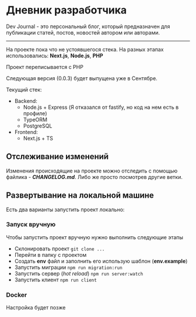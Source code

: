 # Дневник разработчика

Dev Journal - это персональный блог, который предназначен для публикации статей, постов, новостей автором или авторами.

____

На проекте пока что не устоявшегося стека. На разных этапах использовались: **Next.js**, **Node.js**, **PHP**

Проект переписывается с PHP

Следующая версия (0.0.3) будет выпущена уже в Сентябре.

Текущий стек:
* Backend:
  * Node.js + Express (Я отказался от fastify, но код на нем есть в профиле)
  * TypeORM 
  * PostgreSQL
* Frontend:
  * Next.js + TS

## Отслеживание изменений

Изменения происходящие на проекте можно отследить с помощью файлика - **_CHANGELOG.md_**. Либо же просто посмотрев другие ветки.

## Развертывание на локальной машине

Есть два варианты запустить проект локально:

### Запуск вручную

Чтобы запустить проект вручную нужно выполнить следующие этапы

* Склонировать проект `git clone ...`
* Перейти в папку с проектом
* Создать **env** файл и заполнить его использую шаблон (**env.example**)
* Запустить миграции `npm run migration:run`
* Запустить сервер (_hot reload_) `npm run server:watch`
* Запустить клиент `npm run client`

### Docker

Настройка будет позже
